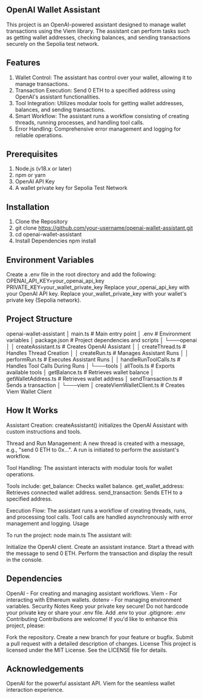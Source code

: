 ## OpenAI Wallet Assistant
This project is an OpenAI-powered assistant designed to manage wallet transactions using the Viem library. The assistant can perform tasks such as getting wallet addresses, checking balances, and sending transactions securely on the Sepolia test network.

 ## Features
1. Wallet Control: The assistant has control over your wallet, allowing it to manage transactions.
2. Transaction Execution: Send 0 ETH to a specified address using OpenAI's assistant functionalities.
3. Tool Integration: Utilizes modular tools for getting wallet addresses, balances, and sending transactions.
4. Smart Workflow: The assistant runs a workflow consisting of creating threads, running processes, and handling tool calls.
5. Error Handling: Comprehensive error management and logging for reliable operations.

## Prerequisites

1. Node.js (v18.x or later)
2. npm or yarn
3. OpenAI API Key
4. A wallet private key for Sepolia Test Network

## Installation
1. Clone the Repository
2. git clone https://github.com/your-username/openai-wallet-assistant.git
3. cd openai-wallet-assistant
4. Install Dependencies
npm install

## Environment Variables
Create a .env file in the root directory and add the following:
OPENAI_API_KEY=your_openai_api_key
PRIVATE_KEY=your_wallet_private_key
Replace your_openai_api_key with your OpenAI API key.
Replace your_wallet_private_key with your wallet's private key (Sepolia network).

## Project Structure

openai-wallet-assistant
│   main.ts                # Main entry point
│   .env                   # Environment variables
│   package.json           # Project dependencies and scripts
│
└───openai
│   │   createAssistant.ts  # Creates OpenAI Assistant
│   │   createThread.ts     # Handles Thread Creation
│   │   createRun.ts        # Manages Assistant Runs
│   │   performRun.ts       # Executes Assistant Runs
│   │   handleRunToolCalls.ts # Handles Tool Calls During Runs
│
└───tools
    │   allTools.ts         # Exports available tools
    │   getBalance.ts       # Retrieves wallet balance
    │   getWalletAddress.ts # Retrieves wallet address
    │   sendTransaction.ts  # Sends a transaction
    │
    └───viem
        │   createViemWalletClient.ts # Creates Viem Wallet Client
## How It Works

Assistant Creation: createAssistant() initializes the OpenAI Assistant with custom instructions and tools.

Thread and Run Management:
A new thread is created with a message, e.g., "send 0 ETH to 0x...".
A run is initiated to perform the assistant's workflow.

Tool Handling:
The assistant interacts with modular tools for wallet operations.

Tools include:
get_balance: Checks wallet balance.
get_wallet_address: Retrieves connected wallet address.
send_transaction: Sends ETH to a specified address.

Execution Flow:
The assistant runs a workflow of creating threads, runs, and processing tool calls.
Tool calls are handled asynchronously with error management and logging.
Usage

To run the project:
node main.ts
The assistant will:

Initialize the OpenAI client.
Create an assistant instance.
Start a thread with the message to send 0 ETH.
Perform the transaction and display the result in the console.

## Dependencies
OpenAI - For creating and managing assistant workflows.
Viem - For interacting with Ethereum wallets.
dotenv - For managing environment variables.
Security Notes
Keep your private key secure!
Do not hardcode your private key or share your .env file.
Add .env to your .gitignore:
.env
Contributing
Contributions are welcome! If you'd like to enhance this project, please:

Fork the repository.
Create a new branch for your feature or bugfix.
Submit a pull request with a detailed description of changes.
License
This project is licensed under the MIT License. See the LICENSE file for details.

## Acknowledgements
OpenAI for the powerful assistant API.
Viem for the seamless wallet interaction experience.
